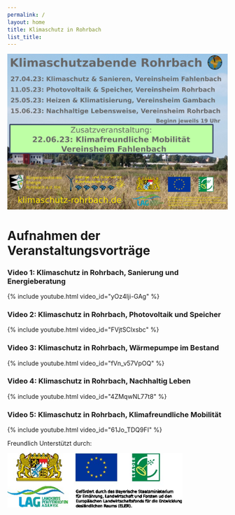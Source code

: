 ```yaml
---
permalink: /
layout: home
title: Klimaschutz in Rohrbach
list_title: 
---
```


<img src="assets/imgs/KlimaschutzreiheRohrbachV4.jpg" alt="KlimaschutzabendeRohrbachEinladung" width="800"/>


# Aufnahmen der Veranstaltungsvorträge

### Video 1: Klimaschutz in Rohrbach, Sanierung und Energieberatung
{% include youtube.html video_id="yOz4Iji-GAg" %}

### Video 2: Klimaschutz in Rohrbach, Photovoltaik und Speicher
{% include youtube.html video_id="FVjtSClxsbc" %}

### Video 3: Klimaschutz in Rohrbach, Wärmepumpe im Bestand
{% include youtube.html video_id="fVn_v57VpOQ" %}

### Video 4: Klimaschutz in Rohrbach, Nachhaltig Leben
{% include youtube.html video_id="4ZMqwNL77t8" %}

### Video 5: Klimaschutz in Rohrbach, Klimafreundliche Mobilität
{% include youtube.html video_id="61Jo_TDQ9FI" %}

Freundlich Unterstützt durch:

<img src="assets/imgs/LAGFoerderung.jpg" alt="KlimaschutzabendeRohrbachEinladung" width="400" align="center"/>